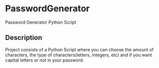 # PasswordGenerator
Password Generator Python Script
 
<h2>Description</h2>
Project consists of a Python Script where you can choose the amount of characters, the type of characters(letters, integers, etc) and if you want capital letters or not in your password. 
<br />

